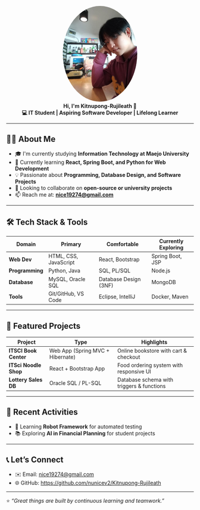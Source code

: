<p align="center">
  <img src="786981cf-7f34-4d8a-89ae-e10f62f8cc0a.jpg" width="200" style="border-radius:50%">
  <br>
  <b> Hi, I'm Kitnupong-Rujileath 👋</b><br>
  <b>💻 IT Student | Aspiring Software Developer | Lifelong Learner</b>
</p>

---

## 👩‍💻 About Me
- 🎓 I'm currently studying **Information Technology at Maejo University**  
- 🌱 Currently learning **React, Spring Boot, and Python for Web Development**  
- 💡 Passionate about **Programming, Database Design, and Software Projects**  
- 🤝 Looking to collaborate on **open-source or university projects**  
- 📫 Reach me at: **nice19274@gmail.com**

---

## 🛠 Tech Stack & Tools
| Domain            | Primary                  | Comfortable            | Currently Exploring   |
|-------------------|--------------------------|------------------------|-----------------------|
| **Web Dev**       | HTML, CSS, JavaScript    | React, Bootstrap       | Spring Boot, JSP      |
| **Programming**   | Python, Java             | SQL, PL/SQL            | Node.js               |
| **Database**      | MySQL, Oracle SQL        | Database Design (3NF)  | MongoDB               |
| **Tools**         | Git/GitHub, VS Code      | Eclipse, IntelliJ      | Docker, Maven         |

---

## 🚀 Featured Projects
| Project                | Type                          | Highlights |
|-------------------------|-------------------------------|------------|
| **ITSCI Book Center**   | Web App (Spring MVC + Hibernate) | Online bookstore with cart & checkout |
| **ITSci Noodle Shop**   | React + Bootstrap App         | Food ordering system with responsive UI |
| **Lottery Sales DB**    | Oracle SQL / PL-SQL           | Database schema with triggers & functions |

---

## 📝 Recent Activities
- 🔖 Learning **Robot Framework** for automated testing  
- 📚 Exploring **AI in Financial Planning** for student projects  

---

## 📞 Let’s Connect
- ✉️ Email: nice19274@gmail.com  
- 🌐 GitHub: https://github.com/nunicev2/Kitnupong-Rujileath


---

⭐ *“Great things are built by continuous learning and teamwork.”*  

